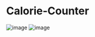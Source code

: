 # Calorie-Counter
![image](https://github.com/sachikamat7/Calorie-Counter/assets/142913719/fdf1c1d1-13a8-4ad2-a48e-5634650cfea7)
![image](https://github.com/sachikamat7/Calorie-Counter/assets/142913719/cc797865-213c-4676-942a-e088fce73e74)
